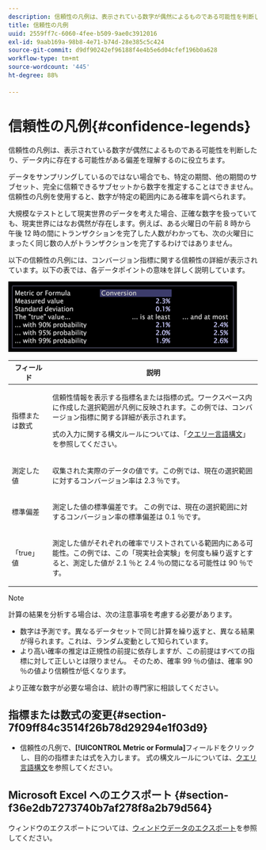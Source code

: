 ```yaml
---
description: 信頼性の凡例は、表示されている数字が偶然によるものである可能性を判断したり、データ内に存在する可能性がある偏差を理解するのに役立ちます。
title: 信頼性の凡例
uuid: 2559ff7c-6060-4fee-b509-9ae0c3912016
exl-id: 9aab169a-98b8-4e71-b74d-28e385c5c424
source-git-commit: d9df90242ef96188f4e4b5e6d04cfef196b0a628
workflow-type: tm+mt
source-wordcount: '445'
ht-degree: 88%

---
```


# 信頼性の凡例{#confidence-legends}

信頼性の凡例は、表示されている数字が偶然によるものである可能性を判断したり、データ内に存在する可能性がある偏差を理解するのに役立ちます。

データをサンプリングしているのではない場合でも、特定の期間、他の期間のサブセット、完全に信頼できるサブセットから数字を推定することはできません。信頼性の凡例を使用すると、数字が特定の範囲内にある確率を調べられます。

大規模なテストとして現実世界のデータを考えた場合、正確な数字を扱っていても、現実世界にはなお偶然が存在します。例えば、ある火曜日の午前 8 時から午後 12 時の間にトランザクションを完了した人数がわかっても、次の火曜日にまったく同じ数の人がトランザクションを完了するわけではありません。

以下の信頼性の凡例には、コンバージョン指標に関する信頼性の詳細が表示されています。以下の表では、各データポイントの意味を詳しく説明しています。

![](assets/lgd_ConfidenceLegend.png)

<table id="table_387F22C7EF4E4DE9AD810D3D9204676F"> 
 <thead> 
  <tr> 
   <th colname="col1" class="entry"> フィールド </th> 
   <th colname="col2" class="entry"> 説明 </th> 
  </tr> 
 </thead>
 <tbody> 
  <tr> 
   <td colname="col1"> <p>指標または数式 </p> </td> 
   <td colname="col2"> <p>信頼性情報を表示する指標名または指標の式。ワークスペース内に作成した選択範囲が凡例に反映されます。この例では、コンバージョン指標に関する詳細が表示されます。 </p> <p>式の入力に関する構文ルールについては、「<a href="../../../../home/c-get-started/c-qry-lang-syntx/c-qry-lang-syntx.md#concept-15d1d3f5164a47d49468c5acb7299d9f">クエリー言語構文</a>」を参照してください。  </p> </td> 
  </tr> 
  <tr> 
   <td colname="col1"> <p>測定した値 </p> </td> 
   <td colname="col2"> <p>収集された実際のデータの値です。この例では、現在の選択範囲に対するコンバージョン率は 2.3 ％です。 </p> </td> 
  </tr> 
  <tr> 
   <td colname="col1"> <p>標準偏差 </p> </td> 
   <td colname="col2"> <p>測定した値の標準偏差です。 この例では、現在の選択範囲に対するコンバージョン率の標準偏差は 0.1 ％です。 </p> </td> 
  </tr> 
  <tr> 
   <td colname="col1"> <p>「true」値 </p> </td> 
   <td colname="col2"> <p>測定した値がそれぞれの確率でリストされている範囲内にある可能性。この例では、この「現実社会実験」を何度も繰り返すとすると、測定した値が 2.1 ％と 2.4 ％の間になる可能性は 90 ％です。 </p> </td> 
  </tr> 
 </tbody> 
</table>

>[!NOTE]
>
>計算の結果を分析する場合は、次の注意事項を考慮する必要があります。
>* 数字は予測です。異なるデータセットで同じ計算を繰り返すと、異なる結果が得られます。これは、ランダム変動として知られています。
>* より高い確率の推定は正規性の前提に依存しますが、この前提はすべての指標に対して正しいとは限りません。 そのため、確率 99 ％の値は、確率 90 ％の値より信頼性が低くなります。

>
>
より正確な数字が必要な場合は、統計の専門家に相談してください。

## 指標または数式の変更{#section-7f09ff84c3514f26b78d29294e1f03d9}

* 信頼性の凡例で、**[!UICONTROL Metric or Formula]**&#x200B;フィールドをクリックし、目的の指標または式を入力します。 式の構文ルールについては、[クエリ言語構文](../../../../home/c-get-started/c-qry-lang-syntx/c-qry-lang-syntx.md#concept-15d1d3f5164a47d49468c5acb7299d9f)を参照してください。

## Microsoft Excel へのエクスポート {#section-f36e2db7273740b7af278f8a2b79d564}

ウィンドウのエクスポートについては、[ウィンドウデータのエクスポート](../../../../home/c-get-started/c-wk-win-wksp/c-exp-win-data.md#concept-8df61d64ed434cc5a499023c44197349)を参照してください。

